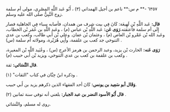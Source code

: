 ٦٣٥٧ -** م س:** ناعم بن أجيل الهمداني (٣) ، أَبُو عَبد اللَّهِ المِصْرِي، مولى أم سلمة زوج النَّبِيُّ صلى الله عليه وسلم.

**قال:** عَبد اللَّهِ بْن لَهِيعَة: كَانَ فِي بيت شرف من همدان، فأصابه سباء فِي الجاهلية فصار إِلَى أم سلمة فأعتقته.**رَوَى عَن:** عَبد اللَّهِ بْن عباس (م) ، وعَبد اللَّهِ بن عُمَر بْن الخطاب، وعَبد الله بْن عَمْرو بْن العاص (م) ، وعثمان بْن عفان. وعلي بْن أَبي طالب، وكعب بن عدي التنوخي جد كعب بن علقمة، وأَبِي هُرَيْرة، ومولاته أم سلمة (س) .

**رَوَى عَنه:** الحارث بْن يزيد، وعبد الرحمن بن هرمز الأعرج (س) ، وعُبَيد اللَّه بْن المغيرة، وكعب بن علقمة بن كعب بن عدي التنوخي، ويزيد بْن أَبي حبيب (م) .

**قال النَّسَائي:** ثقة.

وذكره ابنُ حِبَّان في كتاب "الثقات" (١) .

**وَقَال أبو سَعِيد بن يونس:** كَانَ أحد الفقهاء الذين ذكرهم يزيد بن أَبي حبيب.

**قال أَبُو الأسود النضر بن عبد الجبار:** بلغني أنه توفي سنة ثمانين (٢) .

روى له مسلم، والنَّسَائي.